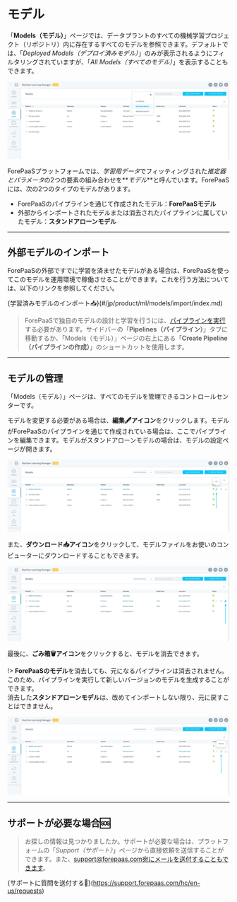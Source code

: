 # モデル

「**Models（モデル）**」ページでは、データプラントのすべての機械学習プロジェクト（リポジトリ）内に存在するすべてのモデルを参照できます。デフォルトでは、「*Deployed Models（デプロイ済みモデル）*」のみが表示されるようにフィルタリングされていますが、「*All Models（すべてのモデル）*」を表示することもできます。

![machinelearning](picts/models-list.png)

ForePaaSプラットフォームでは、*学習用データ*でフィッティングされた*推定器とパラメータ*の2つの要素の組み合わせを**_モデル_**と呼んでいます。ForePaaSには、次の2つのタイプのモデルがあります。
- ForePaaSのパイプラインを通じて作成されたモデル：**ForePaaSモデル**
- 外部からインポートされたモデルまたは消去されたパイプラインに属していたモデル：**スタンドアローンモデル**

---
## 外部モデルのインポート

ForePaaSの外部ですでに学習を済ませたモデルがある場合は、ForePaaSを使ってこのモデルを運用環境で稼働させることができます。これを行う方法については、以下のリンクを参照してください。

{学習済みモデルのインポート📥}(#/jp/product/ml/models/import/index.md)

> ForePaaSで独自のモデルの設計と学習を行うには、[パイプラインを実行](jp/product/ml/pipelines/index)する必要があります。サイドバーの「**Pipelines（パイプライン）**」タブに移動するか、「Models（モデル）」ページの右上にある「**Create Pipeline（パイプラインの作成）**」のショートカットを使用します。

---
## モデルの管理

「Models（モデル）」ページは、すべてのモデルを管理できるコントロールセンターです。

モデルを変更する必要がある場合は、**編集🖋アイコン**をクリックします。モデルがForePaaSのパイプラインを通じて作成されている場合は、ここでパイプラインを編集できます。モデルがスタンドアローンモデルの場合は、モデルの設定ページが開きます。

![machinelearning](picts/models-edit.png)

また、**ダウンロード📥アイコン**をクリックして、モデルファイルをお使いのコンピューターにダウンロードすることもできます。

![machinelearning](picts/models-download.png)

最後に、**ごみ箱🗑アイコン**をクリックすると、モデルを消去できます。 

!> **ForePaaSのモデル**を消去しても、元になるパイプラインは消去されません。このため、パイプラインを実行して新しいバージョンのモデルを生成することができます。  
消去した**スタンドアローンモデル**は、改めてインポートしない限り、元に戻すことはできません。

![machinelearning](picts/models-erase.png)


---
##  サポートが必要な場合🆘

> お探しの情報は見つかりましたか。サポートが必要な場合は、プラットフォームの「*Support（サポート）*」ページから直接依頼を送信することができます。また、support@forepaas.com宛にメールを送付することもできます。

{サポートに質問を送付する🤔}(https://support.forepaas.com/hc/en-us/requests)